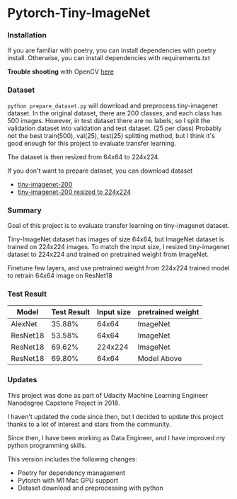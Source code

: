 # Pytorch-Tiny-ImageNet

### Installation

If you are familiar with poetry, you can install dependencies with poetry install.
Otherwise, you can install dependencies with requirements.txt

**Trouble shooting** with OpenCV [here](https://github.com/NVIDIA/nvidia-docker/issues/864#issuecomment-452023152)

### Dataset

`python prepare_dataset.py` will download and preprocess tiny-imagenet dataset.
In the original dataset, there are 200 classes, and each class has 500 images.
However, in test dataset there are no labels, so I split the validation dataset into validation and test dataset. (25 per class)
Probably not the best train(500), val(25), test(25) splitting method, but I think it's good enough for this project to evaluate transfer learning.

The dataset is then resized from 64x64 to 224x224.

If you don't want to prepare dataset, you can download dataset
- [tiny-imagenet-200](https://github.com/tjmoon0104/pytorch-tiny-imagenet/releases/download/tiny-imagenet-dataset/processed-tiny-imagenet-200.zip)
- [tiny-imagenet-200 resized to 224x224](https://github.com/tjmoon0104/pytorch-tiny-imagenet/releases/download/tiny-imagenet-dataset/tiny-224.zip)

### Summary

Goal of this project is to evaluate transfer learning on tiny-imagenet dataset.

Tiny-ImageNet dataset has images of size 64x64, but ImageNet dataset is trained on 224x224 images.
To match the input size, I resized tiny-imagenet dataset to 224x224 and trained on pretrained weight from ImageNet.

Finetune few layers, and use pretrained weight from 224x224 trained model to retrain 64x64 image on ResNet18

### Test Result

| Model    | Test Result | Input size | pretrained weight |
| -------- | ----------- | ---------- | ----------------- |
| AlexNet  | 35.88%      | 64x64      | ImageNet          |
| ResNet18 | 53.58%      | 64x64      | ImageNet          |
| ResNet18 | 69.62%      | 224x224    | ImageNet          |
| ResNet18 | 69.80%      | 64x64      | Model Above       |

### Updates

This project was done as part of Udacity Machine Learning Engineer Nanodegree Capstone Project in 2018.

I haven't updated the code since then, but I decided to update this project thanks to a lot of interest and stars from the community.

Since then, I have been working as Data Engineer, and I have improved my python programming skills.

This version includes the following changes:
- Poetry for dependency management
- Pytorch with M1 Mac GPU support
- Dataset download and preprocessing with python
